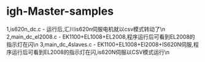 # igh-Master-samples
1,is620n_dc.c - 运行后,汇川is620n伺服电机就以csv模式转动了\n
2,main_dc_el2008.c - EK1100+EL1008+EL2008,程序运行后可看到EL2008的指示灯在闪\n
3,main_dc_4slaves.c - EK1100+EL1008+El2008+IS620N伺服,程序运行后可看到EL2008的指示灯在闪,is620N伺服以CSV模式运行\n
